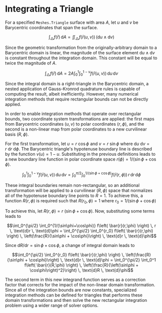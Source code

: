 # Integrating a Triangle

For a specified `Meshes.Triangle` surface with area $A$, let $u$ and $v$ be Barycentric coordinates that span the surface.
```math
\int_\triangle f(\bar{r}) \, \text{d}A
    = \iint_\triangle f\left( \bar{r}(u,v) \right) \, \left( \text{d}u \wedge \text{d}v \right)
```

Since the geometric transformation from the originally-arbitrary domain to a Barycentric domain is linear, the magnitude of the surface element $\text{d}u \wedge \text{d}v$ is constant throughout the integration domain. This constant will be equal to twice the magnitude of $A$.
```math
\int_\triangle f(\bar{r}) \, \text{d}A
    = 2A \int_0^1 \int_0^{1-v} f\left( \bar{r}(u,v) \right) \, \text{d}u \, \text{d}v
```

Since the integral domain is a right-triangle in the Barycentric domain, a nested application of Gauss-Kronrod quadrature rules is capable of computing the result, albeit inefficiently. However, many numerical integration methods that require rectangular bounds can not be directly applied.

In order to enable integration methods that operate over rectangular bounds, two coordinate system transformations are applied: the first maps from Barycentric coordinates $(u, v)$ to polar coordinates $(r, \phi)$, and the second is a non-linear map from polar coordinates to a new curvilinear basis $(R, \phi)$.

For the first transformation, let $u = r~\cos\phi$ and $v = r~\sin\phi$ where $\text{d}u~\text{d}v = r~\text{d}r~\text{d}\phi$. The Barycentric triangle's hypotenuse boundary line is described by the function $v(u) = 1 - u$. Substituting in the previous definitions leads to a new boundary line function in polar coordinate space $r(\phi) = 1 / (\sin\phi + \cos\phi)$.
```math
\int_0^1 \int_0^{1-v} f\left( \bar{r}(u,v) \right) \, \text{d}u \, \text{d}v =
    \int_0^{\pi/2} \int_0^{1/(\sin\phi+\cos\phi)} f\left( \bar{r}(r,\phi) \right) \, r \, \text{d}r \, \text{d}\phi
```

These integral boundaries remain non-rectangular, so an additional transformation will be applied to a curvilinear $(R, \phi)$ space that normalizes all of the hypotenuse boundary line points to $R=1$. To achieve this, a function $R(r,\phi)$ is required such that $R(r_0, \phi) = 1$ where $r_0 = 1 / (\sin\phi + \cos\phi)$

To achieve this, let $R(r, \phi) = r~(\sin\phi + \cos\phi)$. Now, substituting some terms leads to
```math
\int_0^{\pi/2} \int_0^{1/(\sin\phi+\cos\phi)} f\left( \bar{r}(r,\phi) \right) \, r \, \text{d}r \, \text{d}\phi
    = \int_0^{\pi/2} \int_0^{r_0} f\left( \bar{r}(r,\phi) \right) \, \left(\frac{R}{\sin\phi + \cos\phi}\right) \, \text{d}r \, \text{d}\phi
```

Since $\text{d}R/\text{d}r = \sin\phi + \cos\phi$, a change of integral domain leads to
```math
\int_0^{\pi/2} \int_0^{r_0} f\left( \bar{r}(r,\phi) \right) \, \left(\frac{R}{\sin\phi + \cos\phi}\right) \, \text{d}r \, \text{d}\phi
    = \int_0^{\pi/2} \int_0^1 f\left( \bar{r}(R,\phi) \right) \, \left(\frac{R}{\left(\sin\phi + \cos\phi\right)^2}\right) \, \text{d}R \, \text{d}\phi
```

The second term in this new integrand function serves as a correction factor that corrects for the impact of the non-linear domain transformation. Since all of the integration bounds are now constants, specialized integration methods can be defined for triangles that performs these domain transformations and then solve the new rectangular integration problem using a wider range of solver options.

